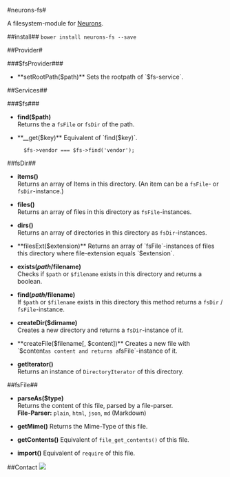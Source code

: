 #neurons-fs#

A filesystem-module for [Neurons](https://github.com/platdesign/Neurons).

##install##
`bower install neurons-fs --save`

##Provider#

###$fsProvider###

- **setRootPath($path)**	
Sets the rootpath of `$fs-service`.



##Services##

###$fs###
- **find($path)**	
Returns the a `fsFile` or `fsDir` of the path.

- **__get($key)**	
Equivalent of `find($key)`.

		$fs->vendor === $fs->find('vendor');





##fsDir##
- **items()**	
Returns an array of Items in this directory. (An item can be a `fsFile`- or `fsDir`-instance.)

- **files()**	
Returns an array of files in this directory as `fsFile`-instances. 

- **dirs()**	
Returns an array of directories in this directory as `fsDir`-instances.

- **filesExt($extension)**	
Returns an array of `fsFile`-instances of files this directory where file-extension equals `$extension`.

- **exists($path/$filename)**	
Checks if `$path` or `$filename` exists in this directory and returns a boolean.

- **find($path/$filename)**		
If `$path` or `$filename` exists in this directory this method
returns a `fsDir` / `fsFile`-instance.

- **createDir($dirname)**	
Creates a new directory and returns a `fsDir`-instance of it.

- **createFile($filename[, $content])**	
Creates a new file with `$content` as content and returns a `fsFile`-instance of it.

- **getIterator()** 	
Returns an instance of `DirectoryIterator` of this directory.



##fsFile##

- **parseAs($type)**	
Returns the content of this file, parsed by a file-parser.	
	**File-Parser:** `plain`, `html`, `json`, `md` (Markdown)

- **getMime()**	
Returns the Mime-Type of this file.

- **getContents()**
Equivalent of `file_get_contents()` of this file.

- **import()**
Equivalent of `require` of this file.

##Contact
![](http://vizcard.bedit.de/example/svg?shadow&round)